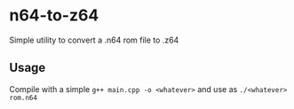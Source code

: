 # n64-to-z64
Simple utility to convert a .n64 rom file to .z64
## Usage
Compile with a simple `g++ main.cpp -o <whatever>` and use as `./<whatever> rom.n64`
